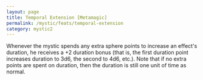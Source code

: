 ```yaml
---
layout: page
title: Temporal Extension [Metamagic]
permalink: /mystic/feats/temporal-extension
category: mystic2
---
```

Whenever the mystic spends any extra sphere points to increase an
effect's duration, he receives a +2 duration bonus (that is, the first
duration point increases duration to 3d6, the second to 4d6, etc.). Note
that if no extra points are spent on duration, then the duration is
still one unit of time as normal.
